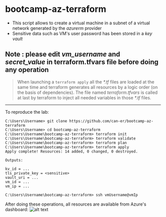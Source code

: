# bootcamp-az-terraform

* This script allows to create a virtual machine in a subnet of a virtual network generated by the *azurerm* provider
* Sensitive data such as VM's user password has been stored in a *key vault*

## Note : please edit *vm_username* and *secret_value* in **terraform.tfvars** file before doing any operation

> When launching a `terraform apply` all the *\*.tf* files are loaded at the same time and terraform generates all resources by a logic order (on the basis of dependencies). 
> The file named *terraform.tfvars* is called at last by terraform to inject all needed variables in those *\*.tf* files.
----------------------------------------------
To reproduce the lab:

```
C:\Users\Username> git clone https://github.com/can-er/bootcamp-az-terraform
C:\Users\Username> cd bootcamp-az-terraform
C:\Users\Username\bootcamp-az-terraform> terraform init
C:\Users\Username\bootcamp-az-terraform> terraform validate
C:\Users\Username\bootcamp-az-terraform> terraform plan
C:\Users\Username\bootcamp-az-terraform> terraform apply
Apply complete! Resources: 14 added, 0 changed, 0 destroyed.

Outputs:

kv_id = ...
tls_private_key = <sensitive>
vault_uri = ...
vm_id = ...
vm_ip = ...

C:\Users\Username\bootcamp-az-terraform> ssh vmUsername@vmIp
```

After doing these operations, all resources are available from Azure's dashboard:
![alt text](http://51.38.34.56/az_dashboard.PNG)
